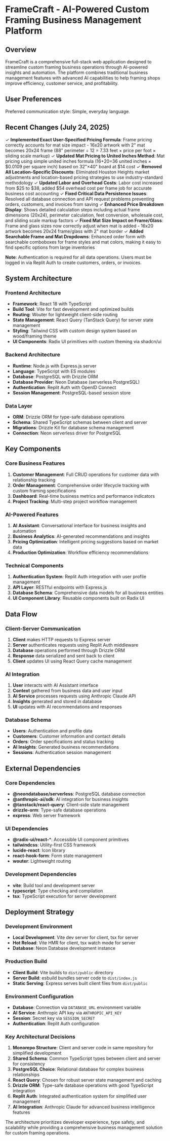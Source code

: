 # FrameCraft - AI-Powered Custom Framing Business Management Platform

## Overview

FrameCraft is a comprehensive full-stack web application designed to streamline custom framing business operations through AI-powered insights and automation. The platform combines traditional business management features with advanced AI capabilities to help framing shops improve efficiency, customer service, and profitability.

## User Preferences

Preferred communication style: Simple, everyday language.

## Recent Changes (July 24, 2025)

✓ **Implemented Exact User-Specified Pricing Formula**: Frame pricing correctly accounts for mat size impact - 16x20 artwork with 2" mat becomes 20x24 frame (88" perimeter ÷ 12 = 7.33 feet × price per foot × sliding scale markup)
✓ **Updated Mat Pricing to United Inches Method**: Mat pricing using simple united inches formula (16+20=36 united inches × $0.0109 per square inch) based on 32"×40" board at $14 cost
✓ **Removed All Location-Specific Discounts**: Eliminated Houston Heights market adjustments and location-based pricing strategies to use industry-standard methodology
✓ **Updated Labor and Overhead Costs**: Labor cost increased from $25 to $38, added $54 overhead cost per frame job for accurate business cost accounting
✓ **Fixed Critical Data Persistence Issues**: Resolved all database connection and API request problems preventing orders, customers, and invoices from saving
✓ **Enhanced Price Breakdown Display**: Shows detailed calculation steps including actual frame dimensions (20x24), perimeter calculation, feet conversion, wholesale cost, and sliding scale markup factors
✓ **Fixed Mat Size Impact on Frame/Glass**: Frame and glass sizes now correctly adjust when mat is added - 16x20 artwork becomes 20x24 frame/glass with 2" mat border
✓ **Added Searchable Frame and Mat Dropdowns**: Enhanced order form with searchable comboboxes for frame styles and mat colors, making it easy to find specific options from large inventories

**Note**: Authentication is required for all data operations. Users must be logged in via Replit Auth to create customers, orders, or invoices.

## System Architecture

### Frontend Architecture
- **Framework**: React 18 with TypeScript
- **Build Tool**: Vite for fast development and optimized builds
- **Routing**: Wouter for lightweight client-side routing
- **State Management**: React Query (TanStack Query) for server state management
- **Styling**: Tailwind CSS with custom design system based on wood/framing theme
- **UI Components**: Radix UI primitives with custom theming via shadcn/ui

### Backend Architecture
- **Runtime**: Node.js with Express.js server
- **Language**: TypeScript with ES modules
- **Database**: PostgreSQL with Drizzle ORM
- **Database Provider**: Neon Database (serverless PostgreSQL)
- **Authentication**: Replit Auth with OpenID Connect
- **Session Management**: PostgreSQL-based session store

### Data Layer
- **ORM**: Drizzle ORM for type-safe database operations
- **Schema**: Shared TypeScript schemas between client and server
- **Migrations**: Drizzle Kit for database schema management
- **Connection**: Neon serverless driver for PostgreSQL

## Key Components

### Core Business Features
1. **Customer Management**: Full CRUD operations for customer data with relationship tracking
2. **Order Management**: Comprehensive order lifecycle tracking with custom framing specifications
3. **Dashboard**: Real-time business metrics and performance indicators
4. **Project Tracking**: Multi-step project workflow management

### AI-Powered Features
1. **AI Assistant**: Conversational interface for business insights and automation
2. **Business Analytics**: AI-generated recommendations and insights
3. **Pricing Optimization**: Intelligent pricing suggestions based on market data
4. **Production Optimization**: Workflow efficiency recommendations

### Technical Components
1. **Authentication System**: Replit Auth integration with user profile management
2. **API Layer**: RESTful endpoints with Express.js
3. **Database Schema**: Comprehensive data models for all business entities
4. **UI Component Library**: Reusable components built on Radix UI

## Data Flow

### Client-Server Communication
1. **Client** makes HTTP requests to Express server
2. **Server** authenticates requests using Replit Auth middleware
3. **Database** operations performed through Drizzle ORM
4. **Response** data serialized and sent back to client
5. **Client** updates UI using React Query cache management

### AI Integration
1. **User** interacts with AI Assistant interface
2. **Context** gathered from business data and user input
3. **AI Service** processes requests using Anthropic Claude API
4. **Insights** generated and stored in database
5. **UI** updates with AI recommendations and responses

### Database Schema
- **Users**: Authentication and profile data
- **Customers**: Customer information and contact details
- **Orders**: Order specifications and status tracking
- **AI Insights**: Generated business recommendations
- **Sessions**: Authentication session management

## External Dependencies

### Core Dependencies
- **@neondatabase/serverless**: PostgreSQL database connection
- **@anthropic-ai/sdk**: AI integration for business insights
- **@tanstack/react-query**: Client-side state management
- **drizzle-orm**: Type-safe database operations
- **express**: Web server framework

### UI Dependencies
- **@radix-ui/react-***: Accessible UI component primitives
- **tailwindcss**: Utility-first CSS framework
- **lucide-react**: Icon library
- **react-hook-form**: Form state management
- **wouter**: Lightweight routing

### Development Dependencies
- **vite**: Build tool and development server
- **typescript**: Type checking and compilation
- **tsx**: TypeScript execution for server development

## Deployment Strategy

### Development Environment
- **Local Development**: Vite dev server for client, tsx for server
- **Hot Reload**: Vite HMR for client, tsx watch mode for server
- **Database**: Neon Database development instance

### Production Build
- **Client Build**: Vite builds to `dist/public` directory
- **Server Build**: esbuild bundles server code to `dist/index.js`
- **Static Serving**: Express serves built client files from `dist/public`

### Environment Configuration
- **Database**: Connection via `DATABASE_URL` environment variable
- **AI Service**: Anthropic API key via `ANTHROPIC_API_KEY`
- **Session**: Secret key via `SESSION_SECRET`
- **Authentication**: Replit Auth configuration

### Key Architectural Decisions

1. **Monorepo Structure**: Client and server code in same repository for simplified development
2. **Shared Schema**: Common TypeScript types between client and server for consistency
3. **PostgreSQL Choice**: Relational database for complex business relationships
4. **React Query**: Chosen for robust server state management and caching
5. **Drizzle ORM**: Type-safe database operations with good TypeScript integration
6. **Replit Auth**: Integrated authentication system for simplified user management
7. **AI Integration**: Anthropic Claude for advanced business intelligence features

The architecture prioritizes developer experience, type safety, and scalability while providing a comprehensive business management solution for custom framing operations.